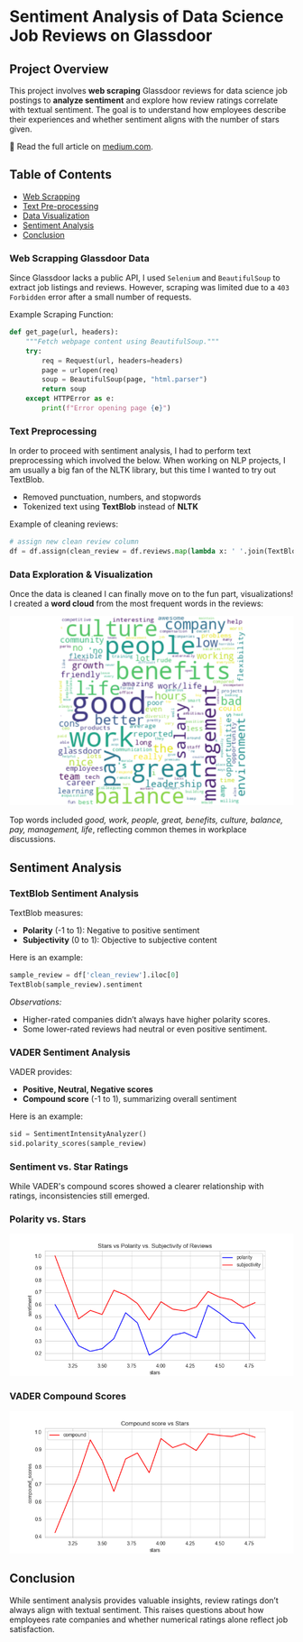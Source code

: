 # Sentiment Analysis of Data Science Job Reviews on Glassdoor

## Project Overview
This project involves **web scraping** Glassdoor reviews for data science job postings to **analyze sentiment** and explore how review ratings correlate with textual sentiment. The goal is to understand how employees describe their experiences and whether sentiment aligns with the number of stars given.

📖 Read the full article on [medium.com](https://medium.com/@gabya06/python-sentiment-analysis-using-textblob-and-vader-for-glassdoor-reviews-cc9632babb73).


## Table of Contents

* [Web Scrapping](#webscrapping)
* [Text Pre-processing](#textprocessing)
* [Data Visualization](#viz)
* [Sentiment Analysis](#sentiment) 
* [Conclusion](#conclusion)


<a id="webscrapping"></a>

### Web Scrapping Glassdoor Data 
Since Glassdoor lacks a public API, I used `Selenium` and `BeautifulSoup` to extract job listings and reviews. However, scraping was limited due to a `403 Forbidden` error after a small number of requests.

Example Scraping Function:


```python
def get_page(url, headers):
    """Fetch webpage content using BeautifulSoup."""
    try:
        req = Request(url, headers=headers)
        page = urlopen(req)
        soup = BeautifulSoup(page, "html.parser")
        return soup
    except HTTPError as e:
        print(f"Error opening page {e}")
```
<a id="textprocessing"></a>

### Text Preprocessing
In order to proceed with sentiment analysis, I had to perform text preprocessing which involved the below. When working on NLP projects, I am usually a big fan of the NLTK library, but this time I wanted to try out TextBlob. 

* Removed punctuation, numbers, and stopwords
* Tokenized text using **TextBlob** instead of **NLTK**


Example of cleaning reviews:
```python
# assign new clean review column
df = df.assign(clean_review = df.reviews.map(lambda x: ' '.join(TextBlob(str(x)).words)))
```
<a id="viz"></a>

### Data Exploration & Visualization
Once the data is cleaned I can finally move on to the fun part, visualizations! I created a **word cloud** from the most frequent words in the reviews:


![review_wordcloud](/img/review_wordcloud.png)

Top words included *good, work, people, great, benefits, culture, balance, pay, management, life*, reflecting common themes in workplace discussions.


<a id="sentiment"></a>

## Sentiment Analysis
### TextBlob Sentiment Analysis
TextBlob measures:

* **Polarity** (-1 to 1): Negative to positive sentiment
* **Subjectivity** (0 to 1): Objective to subjective content

Here is an example:

```python 
sample_review = df['clean_review'].iloc[0]
TextBlob(sample_review).sentiment  
```

*Observations:*

* Higher-rated companies didn’t always have higher polarity scores.
* Some lower-rated reviews had neutral or even positive sentiment.


### VADER Sentiment Analysis
VADER provides:

* **Positive, Neutral, Negative scores**
* **Compound score** (-1 to 1), summarizing overall sentiment

Here is an example:

```python 
sid = SentimentIntensityAnalyzer()
sid.polarity_scores(sample_review)
```


### Sentiment vs. Star Ratings
While VADER's compound scores showed a clearer relationship with ratings, inconsistencies still emerged.

### Polarity vs. Stars
![textblob_sentiments](/img/textblob_sentiments.png)

### VADER Compound Scores
![vader_compoundscores](/img/vader_compoundscores.png)


<a id="conclusion"></a>

## Conclusion
While sentiment analysis provides valuable insights, review ratings don’t always align with textual sentiment. This raises questions about how employees rate companies and whether numerical ratings alone reflect job satisfaction.
